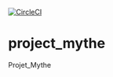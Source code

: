 [![CircleCI](https://circleci.com/gh/henriSedjame/project_mythe/tree/master.svg?style=svg)](https://circleci.com/gh/henriSedjame/project_mythe/tree/master)


# project_mythe
Projet_Mythe

